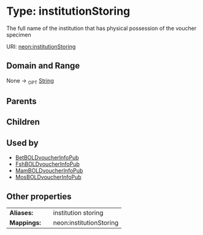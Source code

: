 
# Type: institutionStoring


The full name of the institution that has physical possession of the voucher specimen

URI: [neon:institutionStoring](https://data.neonscience.org/institutionStoring)


## Domain and Range

None ->  <sub>OPT</sub> [String](types/String.md)

## Parents


## Children


## Used by

 * [BetBOLDvoucherInfoPub](BetBOLDvoucherInfoPub.md)
 * [FshBOLDvoucherInfoPub](FshBOLDvoucherInfoPub.md)
 * [MamBOLDvoucherInfoPub](MamBOLDvoucherInfoPub.md)
 * [MosBOLDvoucherInfoPub](MosBOLDvoucherInfoPub.md)

## Other properties

|  |  |  |
| --- | --- | --- |
| **Aliases:** | | institution storing |
| **Mappings:** | | neon:institutionStoring |

